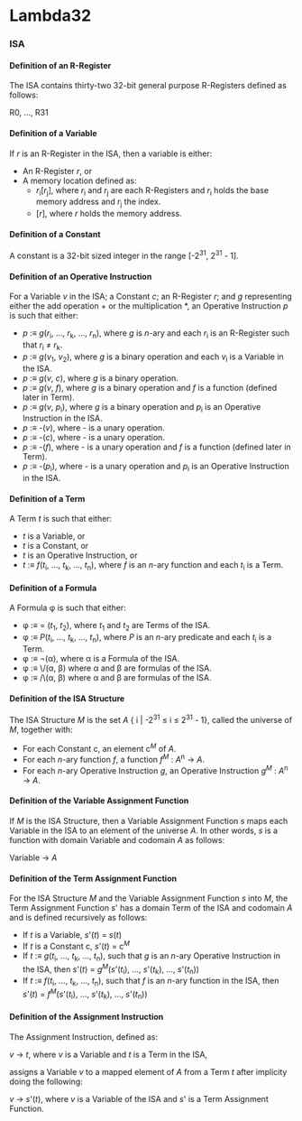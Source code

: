 # Lambda32

### ISA

#### Definition of an R-Register

The ISA contains thirty-two 32-bit general purpose R-Registers defined as follows:

R0, ..., R31

#### Definition of a Variable

If _r_ is an R-Register in the ISA, then a variable is either:

- An R-Register _r_, or
- A memory location defined as:
  - _r_<sub>i</sub>[_r_<sub>j</sub>], where _r_<sub>i</sub> and _r_<sub>j</sub> are each R-Registers and _r_<sub>i</sub> holds the base memory address and _r_<sub>j</sub> the index.
  - [_r_], where _r_ holds the memory address.

#### Definition of a Constant

A constant is a 32-bit sized integer in the range [-2<sup>31</sup>, 2<sup>31</sup> - 1].

#### Definition of an Operative Instruction

For a Variable _v_ in the ISA; a Constant _c_; an R-Register _r_; and _g_ representing either the add operation + or the multiplication \*, an Operative Instruction _p_ is such that either:

- _p_ :≡ _g_(_r_<sub>i</sub>, ..., _r_<sub>k</sub>, ..., _r_<sub>n</sub>), where _g_ is _n_-ary and each _r_<sub>i</sub> is an R-Register such that _r_<sub>i</sub> ≠ _r_<sub>k</sub>.
- _p_ :≡ _g_(_v_<sub>1</sub>, _v_<sub>2</sub>), where _g_ is a binary operation and each _v_<sub>i</sub> is a Variable in the ISA.
- _p_ :≡ _g_(_v_, _c_), where _g_ is a binary operation.
- _p_ :≡ _g_(_v_, _f_), where _g_ is a binary operation and _f_ is a function (defined later in Term).
- _p_ :≡ _g_(_v_, _p_<sub>i</sub>), where _g_ is a binary operation and _p_<sub>i</sub> is an Operative Instruction in the ISA.
- _p_ :≡ -(_v_), where - is a unary operation.
- _p_ :≡ -(_c_), where - is a unary operation.
- _p_ :≡ -(_f_), where - is a unary operation and _f_ is a function (defined later in Term).
- _p_ :≡ -(_p_<sub>i</sub>), where - is a unary operation and _p_<sub>i</sub> is an Operative Instruction in the ISA.

#### Definition of a Term

A Term _t_ is such that either:

- _t_ is a Variable, or
- _t_ is a Constant, or
- _t_ is an Operative Instruction, or
- _t_ :≡ _f_(_t_<sub>i</sub>, ..., _t_<sub>k</sub>, ..., _t_<sub>n</sub>), where _f_ is an _n_-ary function and each _t_<sub>i</sub> is a Term.

#### Definition of a Formula

A Formula φ is such that either:

- φ :≡ = (_t_<sub>1</sub>, _t_<sub>2</sub>), where _t_<sub>1</sub> and _t_<sub>2</sub> are Terms of the ISA.
- φ :≡ _P_(_t_<sub>i</sub>, ..., _t_<sub>k</sub>, ..., _t_<sub>n</sub>), where _P_ is an _n_-ary predicate and each _t_<sub>i</sub> is a Term.
- φ :≡ ¬(α), where α is a Formula of the ISA.
- φ :≡ \\/(α, β) where α and β are formulas of the ISA.
- φ :≡ /\\(α, β) where α and β are formulas of the ISA.

#### Definition of the ISA Structure

The ISA Structure _M_ is the set _A_ { i | -2<sup>31</sup> ≤ i ≤ 2<sup>31</sup> - 1}, called the universe of _M_, together with:

- For each Constant c, an element c<sup>_M_</sup> of _A_.
- For each _n_-ary function _f_, a function _f_<sup>_M_</sup> : _A_<sup>n</sup> -> _A_.
- For each _n_-ary Operative Instruction _g_, an Operative Instruction _g_<sup>_M_</sup> : _A_<sup>n</sup> -> _A_.

#### Definition of the Variable Assignment Function

If _M_ is the ISA Structure, then a Variable Assignment Function _s_ maps each Variable in the ISA to an element of the universe _A_. In other words, _s_ is a function with domain Variable and codomain _A_ as follows:

Variable -> _A_

#### Definition of the Term Assignment Function

For the ISA Structure _M_ and the Variable Assignment Function _s_ into _M_, the Term Assignment Function _s_' has a domain Term of the ISA and codomain _A_ and is defined recursively as follows:

- If _t_ is a Variable, _s_'(_t_) = _s_(_t_)
- If _t_ is a Constant c, _s_'(_t_) = c<sup>_M_</sup>
- If _t_ :≡ _g_(_t_<sub>i</sub>, ..., _t_<sub>k</sub>, ..., _t_<sub>n</sub>), such that _g_ is an _n_-ary Operative Instruction in the ISA, then _s_'(_t_) = _g_<sup>_M_</sup>(_s_'(_t_<sub>i</sub>), ..., _s_'(_t_<sub>k</sub>), ..., _s_'(_t_<sub>n</sub>))
- If _t_ :≡ _f_(_t_<sub>i</sub>, ..., _t_<sub>k</sub>, ..., _t_<sub>n</sub>), such that _f_ is an _n_-ary function in the ISA, then _s_'(_t_) = _f_<sup>_M_</sup>(_s_'(_t_<sub>i</sub>), ..., _s_'(_t_<sub>k</sub>), ..., _s_'(_t_<sub>n</sub>))

#### Definition of the Assignment Instruction

The Assignment Instruction, defined as:

_v_ -> _t_, where _v_ is a Variable and _t_ is a Term in the ISA,

assigns a Variable _v_ to a mapped element of _A_ from a Term _t_ after implicity doing the following:

_v_ -> _s_'(_t_), where _v_ is a Variable of the ISA and _s_' is a Term Assignment Function.
